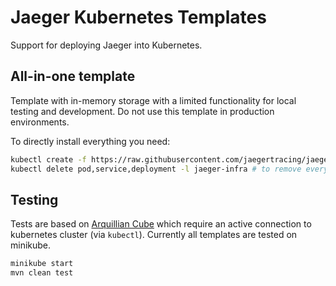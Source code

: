 # Jaeger Kubernetes Templates

Support for deploying Jaeger into Kubernetes.

## All-in-one template

Template with in-memory storage with a limited functionality for local testing and development. Do not use this template in production environments.

To directly install everything you need:
```bash
kubectl create -f https://raw.githubusercontent.com/jaegertracing/jaeger-kubernetes/<version>/all-in-one/jaeger-all-in-one-template.yml
kubectl delete pod,service,deployment -l jaeger-infra # to remove everything
```

## Testing
Tests are based on [Arquillian Cube](http://arquillian.org/arquillian-cube/) which require an active connection to
kubernetes cluster (via `kubectl`). Currently all templates are tested on minikube.

```bash
minikube start
mvn clean test
```
